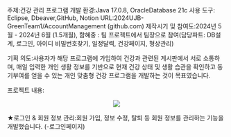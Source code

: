주제:건강 관리 프로그램
개발 환경:Java 17.0.8, OracleDatabase 21c
사용 도구: Eclipse, Dbeaver,GitHub, Notion
URL:2024UJB-GreenTeam1/AccountManagement (github.com)
제작시기 및 참여도:2024년 5월 - 2024년 6월 (1.5개월), 
함혜중 : 팀 프로젝트에서 팀장으로 참여(담당파트: DB설계, 로그인, 아이디 비밀번호찾기, 일정달력, 건강페이지, 형상관리)

기획 의도:사용자가 해당 프로그램에 가입하여 건강과 관련된 게시판에서 서로 소통하며, 
매일 입력한 개인 생활 정보를 기반으로 현재 건강 상태 및 생활 습관을 확인하고 동기부여를 
얻을 수 있는 개인 맞춤형 건강 프로그램을 개발하는 것이 목표였습니다.

프로젝트 내용:
<p align="center">
  <img src="![11](https://github.com/user-attachments/assets/02b46966-54a5-48d8-a851-e1fa2c5d2afd)
">
</p>
★로그인 & 회원 정보 관리:회원 가입, 정보 수정, 탈퇴 등 회원 정보를 관리하는 기능을 개발했습니다.
(-로그인페이지)
